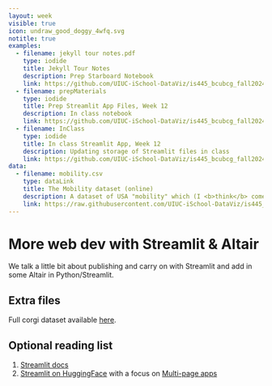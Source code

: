 ```yaml
---
layout: week
visible: true
icon: undraw_good_doggy_4wfq.svg
notitle: true
examples:
  - filename: jekyll tour notes.pdf
    type: iodide
    title: Jekyll Tour Notes
    description: Prep Starboard Notebook
    link: https://github.com/UIUC-iSchool-DataViz/is445_bcubcg_fall2024/blob/main/week12/pdfs/jekyll%20tour%20notes.pdf
  - filename: prepMaterials
    type: iodide
    title: Prep Streamlit App Files, Week 12
    description: In class notebook
    link: https://github.com/UIUC-iSchool-DataViz/is445_bcubcg_fall2024/tree/main/week12/prepMaterials
  - filename: InClass
    type: iodide
    title: In class Streamlit App, Week 12
    description: Updating storage of Streamlit files in class
    link: https://github.com/UIUC-iSchool-DataViz/is445_bcubcg_fall2024/tree/master/week12/inClass
data:
  - filename: mobility.csv
    type: dataLink
    title: The Mobility dataset (online)
    description: A dataset of USA "mobility" which (I <b>think</b> comes from a <a href="https://www.census.gov/library/working-papers/2018/adrm/CES-WP-18-40R.html">a large census study from 1989-2015</a>) and is collected in several places <a href="http://www.stat.cmu.edu/~cshalizi/uADA/15/hw/01/mobility.csv">including right here</a>.  Here "mobility" is refering to how easy it is for a person to move up in economic status (<a href="http://www.stat.cmu.edu/~cshalizi/uADA/15/hw/01/hw-01.pdf">more info can be found here</a>) based on factors like parental income, location, race, etc.
    link: https://raw.githubusercontent.com/UIUC-iSchool-DataViz/is445_data/main/mobility.csv
---
```


# More web dev with Streamlit & Altair

We talk a little bit about publishing and carry on with Streamlit and add in some Altair in Python/Streamlit.

## Extra files

Full corgi dataset available [here](corg/corgiData_countries_full_2020.json).



## Optional reading list

 1. <a href="https://streamlit.io/">Streamlit docs</a>
 2. <a href="https://huggingface.co/docs/hub/en/spaces-sdks-streamlit">Streamlit on HuggingFace</a> with a focus on <a href="https://docs.streamlit.io/get-started/tutorials/create-a-multipage-app">Multi-page apps</a>
 
